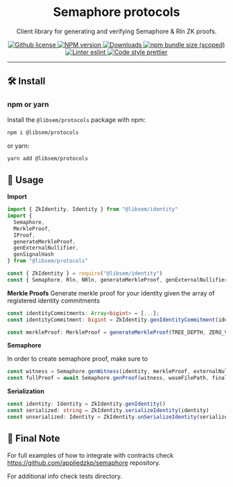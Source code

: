 <p align="center">
    <h1 align="center">
        Semaphore protocols
    </h1>
    <p align="center">Client library for generating and verifying Semaphore & Rln ZK proofs.</p>
</p>

<p align="center">
    <a href="https://github.com/appliedzkp/libsemaphore/blob/master/LICENSE">
        <img alt="Github license" src="https://img.shields.io/github/license/appliedzkp/libsemaphore.svg?style=flat-square">
    </a>
    <a href="https://www.npmjs.com/package/@libsem/protocols">
        <img alt="NPM version" src="https://img.shields.io/npm/v/@libsem/protocols?style=flat-square" />
    </a>
    <a href="https://npmjs.org/package/@libsem/protocols">
        <img alt="Downloads" src="https://img.shields.io/npm/dm/@libsem/protocols.svg?style=flat-square" />
    </a>
    <a href="https://bundlephobia.com/package/@libsem/protocols">
        <img alt="npm bundle size (scoped)" src="https://img.shields.io/bundlephobia/minzip/@libsem/protocols" />
    </a>
    <a href="https://eslint.org/">
        <img alt="Linter eslint" src="https://img.shields.io/badge/linter-eslint-8080f2?style=flat-square&logo=eslint" />
    </a>
    <a href="https://prettier.io/">
        <img alt="Code style prettier" src="https://img.shields.io/badge/code%20style-prettier-f8bc45?style=flat-square&logo=prettier" />
    </a>
</p>

---

## 🛠 Install

### npm or yarn

Install the `@libsem/protocols` package with npm:

```bash
npm i @libsem/protocols
```

or yarn:

```bash
yarn add @libsem/protocols
```

## 📜 Usage

**Import**

```typescript
import { ZkIdentity, Identity } from "@libsem/identity"
import {
  Semaphore,
  MerkleProof,
  IProof,
  generateMerkleProof,
  genExternalNullifier,
  genSignalHash
} from "@libsem/protocols"
```

```javascript
const { ZkIdentity } = require("@libsem/identity")
const { Semaphore, Rln, NRln, generateMerkleProof, genExternalNullifier, genSignalHash } = require("@libsem/protocols")
```

**Merkle Proofs**
Generate merkle proof for your identity given the array of registered identity commitments

```typescript
const identityCommitments: Array<bigint> = [...];
const identityCommitment: bigint = ZkIdentity.genIdentityCommitment(identity);

const merkleProof: MerkleProof = generateMerkleProof(TREE_DEPTH, ZERO_VALUE, NUMBER_OF_LEAVES_PER_NODE, identityCommitments, identityCommitment);
```

**Semaphore**

In order to create semaphore proof, make sure to

```typescript
const witness = Semaphore.genWitness(identity, merkleProof, externalNullifier, signal)
const fullProof = await Semaphore.genProof(witness, wasmFilePath, finalZkeyPath)
```

**Serialization**

```typescript
const identity: Identity = ZkIdentity.genIdentity()
const serialized: string = ZkIdentity.serializeIdentity(identity)
const unserialized: Identity = ZkIdentity.unSerializeIdentity(serialized)
```

## 📜 Final Note

For full examples of how to integrate with contracts check https://github.com/appliedzkp/semaphore repository.

For additional info check tests directory.
